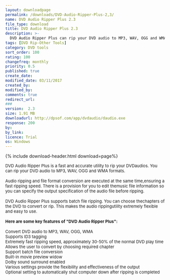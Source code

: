 ```yaml
---
layout: downloadpage
permalink: /downloads/DVD-Audio-Ripper-Plus-2,3/
name: DVD Audio Ripper Plus 2.3
file_type: download
title: DVD Audio Ripper Plus 2.3
description: >-
  DVD Audio Ripper Plus can rip your DVD audio to MP3, WAV, OGG and WMA formats
tags: [DVD Rip-Other Tools]
category: DVD tools
sort_order: 100
rating: 100
changefreq: monthly
priority: 0.5
published: true
create_date: 
modified_date: 03/11/2017
created_by: 
modified_by: 
comments: true
redirect_url: 
### 
version:  2.3
size: 1.91 MB
downloadurl: http://dpsof.com/app/dvdaudio/daudio.exe
response: 200
by: 
by_link: 
licence: Trial
os: Windows
---
```


{% include download-header.html download=page%}

<p style="fix-download-text !important">
<p><font size="2">DVD Audio Ripper Plus is a fast and accurate utility to rip your DVDaudios. You can rip your DVD audio to MP3, WAV, OGG and WMA formats. <br />
<br />
Audio ripping and file format conversion are executed at the same time,ensuring a fast ripping speed. There is a provision for you to edit themusic file information so you can specify the output specification of the audio file before ripping. <br />
<br />
DVD Audio Ripper Plus supports batch file ripping. You can choose thechapters of the DVD to convert or rip. This makes the audio rippingutility extremely flexible and easy to use.<br />
<br />
<span><strong>Here are some key features of "DVD Audio Ripper Plus":</strong></span><br />
<br />
Convert DVD audio to MP3, WAV, OGG, WMA <br />
Supports ID3 tagging <br />
Extremely fast ripping speed, approximately 30-50% of the normal DVD play time <br />
Allows the user to convert by choosing required chapter <br />
Support batch file conversion <br />
Built-in movie preview widow <br />
Dolby sound surround enabled <br />
Various settings provide the flexibility and effectiveness of the output <br />
Optional setting to automatically shut computer down after ripping is completed<br />
</font></p></p>
